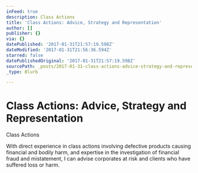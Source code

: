 ```yaml
---
inFeed: true
description: Class Actions
title: 'Class Actions: Advice, Strategy and Representation'
author: []
publisher: {}
via: {}
datePublished: '2017-01-31T21:57:19.598Z'
dateModified: '2017-01-31T21:56:36.594Z'
starred: false
datePublishedOriginal: '2017-01-31T21:57:19.598Z'
sourcePath: _posts/2017-01-31-class-actions-advice-strategy-and-representation.md
_type: Blurb

---
```

# Class Actions: Advice, Strategy and Representation

Class Actions

With direct experience in class actions involving defective products causing financial and bodily harm, and expertise in the investigation of financial fraud and mistatement, I can advise corporates at risk and clients who have suffered loss or harm.